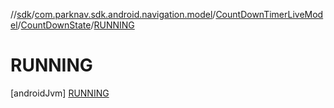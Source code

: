 //[sdk](../../../../../index.md)/[com.parknav.sdk.android.navigation.model](../../../index.md)/[CountDownTimerLiveModel](../../index.md)/[CountDownState](../index.md)/[RUNNING](index.md)



# RUNNING  
 [androidJvm] [RUNNING](index.md)  
   

